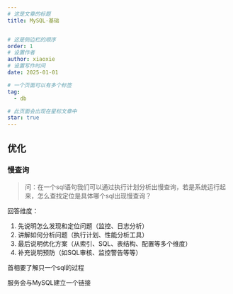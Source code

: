 ```yaml
---
# 这是文章的标题
title: MySQL-基础


# 这是侧边栏的顺序
order: 1
# 设置作者
author: xiaoxie
# 设置写作时间
date: 2025-01-01

# 一个页面可以有多个标签
tag:
  - db

# 此页面会出现在星标文章中
star: true
---
```




## 优化



### 慢查询

> 问：在一个sql语句我们可以通过执行计划分析出慢查询，若是系统运行起来，怎么查找定位是具体哪个sql出现慢查询？



回答维度：

1. 先说明怎么发现和定位问题（监控、日志分析）
2. 讲解如何分析问题（执行计划、性能分析工具）
3. 最后说明优化方案（从索引、SQL、表结构、配置等多个维度）
4. 补充说明预防（如SQL审核、监控警告等等）









首相要了解只一个sql的过程

服务会与MySQL建立一个链接